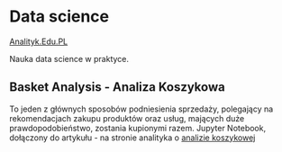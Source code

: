 # Data science
[Analityk.Edu.PL](https://analityk.edu.pl)

Nauka data science w praktyce.

## Basket Analysis - Analiza Koszykowa

To jeden z głównych sposobów podniesienia sprzedaży, polegający na rekomendacjach zakupu produktów oraz usług, mających duże prawdopodobieństwo, zostania kupionymi razem. Jupyter Notebook, dołączony do artykułu - na stronie analityka o [analizie koszykowej](http://analityk.edu.pl/analiza-koszykowa-i-cross-selling-w-python/)
